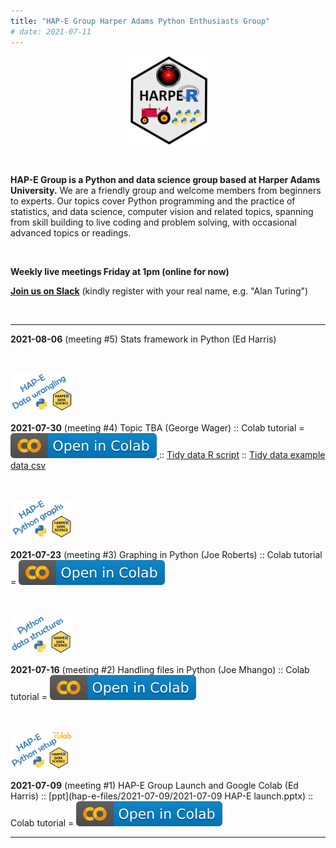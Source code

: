 ```yaml
---
title: "HAP-E Group Harper Adams Python Enthusiasts Group"
# date: 2021-07-11
---
```


<center>
   <img src="../img/HAP-E-logo.png" alt="HARUG" width="125"/>
</center>

&nbsp;

**HAP-E Group is a Python and data science group based at Harper Adams University.** We are a friendly group and welcome members from beginners to experts.  Our topics cover Python programming and the practice of statistics, and data science, computer vision and related topics, spanning from skill building to live coding and problem solving, with occasional advanced topics or readings.

&nbsp;

**Weekly live meetings Friday at 1pm (online for now)**

[**Join us on Slack**](https://join.slack.com/t/harper-adams-rug/shared_invite/zt-azcm9z6s-WsY9JXvAs8DW1DLQuU3USg) (kindly register with your real name, e.g. "Alan Turing")

&nbsp;

___

**2021-08-06** (meeting #5) Stats framework in Python (Ed Harris)

&nbsp;

<a href="" target="_blank">
<img src="hap-e-files/2021-07-30/img/hap-e-data-wrangling.png" width="100" alt="Meeting thumbnail"/>
</a> 

**2021-07-30** (meeting #4) Topic TBA (George Wager) :: Colab tutorial =  <a href="https://colab.research.google.com/github/ha-data-science/ha-data-science.github.io/blob/main/pages/hap-e-files/2021-07-30/Data-Tidying.ipynb" target="_blank">
    <img class="colab-badge" src="../img/colab-open.svg" alt="Colab Notebook"/>
  </a> :: [Tidy data R script](hap-e-files/2021-07-30/studentperformancecomparisonscript.R) :: [Tidy data example data csv](hap-e-files/2021-07-30/studentperformance.csv)

&nbsp;

<a href="https://youtu.be/4iyW0ZSkfMw" target="_blank">
<img src="hap-e-files/2021-07-23/img/hap-e-python-graphs.png" width="100" alt="Meeting thumbnail"/>
</a> 

**2021-07-23** (meeting #3) Graphing in Python (Joe Roberts) :: Colab tutorial =  <a href="https://colab.research.google.com/github/ha-data-science/ha-data-science.github.io/blob/main/pages/hap-e-files/2021-07-23/Data_Visualisation_w_Python_(2021_07_23).ipynb" target="_blank">
    <img class="colab-badge" src="../img/colab-open.svg" alt="Colab Notebook"/>
  </a>

&nbsp;

<a href="https://youtu.be/jNNn1pO6-jg" target="_blank">
<img src="hap-e-files/2021-07-16/img/hap-e-data-struc.png" width="100" alt="Meeting thumbnail"/>
</a> 

**2021-07-16** (meeting #2) Handling files in Python (Joe Mhango) :: Colab tutorial =  <a href="https://colab.research.google.com/github/ha-data-science/ha-data-science.github.io/blob/main/pages/hap-e-files/2021-07-16/basicPandasCode.ipynb" target="_blank">
    <img class="colab-badge" src="../img/colab-open.svg" alt="Colab Notebook"/>
  </a>
  
&nbsp;

<a href="https://youtu.be/snDhuPKOTWE" target="_blank">
<img src="hap-e-files/2021-07-09/img/hap-e-python-setup.png" width="100" alt="Meeting thumbnail"/>
</a> 

**2021-07-09** (meeting #1) HAP-E Group Launch and Google Colab (Ed Harris) ::
[ppt](hap-e-files/2021-07-09/2021-07-09 HAP-E launch.pptx) :: Colab tutorial =  <a href="https://colab.research.google.com/github/ha-data-science/ha-data-science.github.io/blob/main/pages/hap-e-files/2021-07-09/HAP-E-colab-tutorial.ipynb" target="_blank">
    <img class="colab-badge" src="../img/colab-open.svg" alt="Colab Notebook"/>
  </a>
 
___

 
&nbsp;
